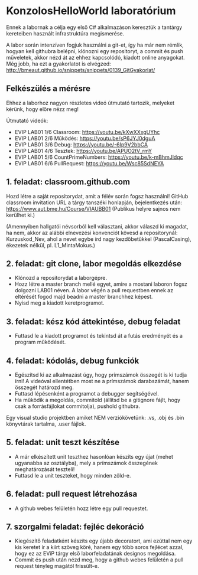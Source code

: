 # KonzolosHelloWorld laboratórium

Ennek a labornak a célja egy első C# alkalmazáson keresztük a tantárgy kereteiben használt infrastruktúra megismerése.

A labor során intenzíven fogjuk használni a git-et, így ha már nem rémlik, hogyan kell githubra belépni, klónozni egy repositoryt, a commit és push műveletek, akkor nézd át az ehhez kapcsolódó, kiadott online anyagokat. Még jobb, ha ezt a gyakorlatot is elvégzed:
http://bmeaut.github.io/snippets/snippets/0139_GitGyakorlat/

## Felkészülés a mérésre

Ehhez a laborhoz nagyon részletes videó útmutató tartozik, melyeket kérünk, hogy előre nézz meg!

Útmutató videók:
- EVIP LAB01 1/6 Classroom: https://youtu.be/kXwXXxgUYhc
- EVIP LAB01 2/6 Működés: https://youtu.be/sP6JYJ0dguA
- EVIP LAB01 3/6 Debug: https://youtu.be/-6Ip9V2bbCA
- EVIP LAB01 4/6 Tesztek: https://youtu.be/APUO2tV_rmY
- EVIP LAB01 5/6 CountPrimeNumbers: https://youtu.be/k-mBhmJldqc
- EVIP LAB01 6/6 PullRequest: https://youtu.be/Wsc85SdNEYA

## 1. feladat: classroom.github.com

Hozd létre a saját repositorydat, amit a félév során fogsz használni!
GitHub classroom invitation URL a tárgy tanszéki honlapján, bejelentkezés után: https://www.aut.bme.hu/Course/VIAUBB01 (Publikus helyre sajnos nem kerülhet ki.)

(Amennyiben hallgatói névsorból kell választani, akkor válaszd ki magadat, ha nem, akkor az alábbi elnevezési konvenciót kövesd a repositorynál: Kurzuskod_Nev, ahol a nevet egybe írd nagy kezdőbetűkkel (PascalCasing), ékezetek nélkül, pl. L1_MintaMokus.)

## 2. feladat: git clone, labor megoldás elkezdése

- Klónozd a repositorydat a laborgépre.
- Hozz létre a master branch mellé egyet, amire a mostani laboron fogsz dolgozni LAB01 néven. A labor végén a pull requestben ennek az eltérését fogod majd beadni a master branchhez képest.
- Nyisd meg a kiadott keretprogramot.

## 3. feladat: kész kód áttekintése, debug feladat

- Futtasd le a kiadott programot és tekintsd át a futás eredményét és a program működését.

## 4. feladat: kódolás, debug funkciók

- Egészítsd ki az alkalmazást úgy, hogy prímszámok összegét is ki tudja írni! A videóval ellentétben most ne a prímszámok darabszámát, hanem összegét határozd meg.
- Futtasd lépésenként a programot a debugger segítségével.
- Ha működik a megoldás, commitold (állítsd be a gitignore fájlt, hogy csak a forrásfájlokat commitolja), pushold githubra.

Egy visual studio projektben amiket NEM verziókövetünk: .vs, .obj és .bin könyvtárak tartalma, .user fájlok.

## 5. feladat: unit teszt készítése

- A már elkészített unit teszthez hasonlóan készíts egy újat (mehet ugyanabba az osztályba), mely a prímszámok összegének meghatározását teszteli!
- Futtasd le a unit teszteket, hogy minden zöld-e.

## 6. feladat: pull request létrehozása

- A github webes felületén hozz létre egy pull requestet.

## 7. szorgalmi feladat: fejléc dekoráció

- Kiegészítő feladatként készíts egy újabb decoratort, ami ezúttal nem egy kis keretet ír a kiírt szöveg köré, hanem egy több soros fejlécet azzal, hogy ez az EViP tárgy első laborfeladatának designos megoldása.
- Commit és push után nézd meg, hogy a github webes felületén a pull request tényleg magától frissült-e.
